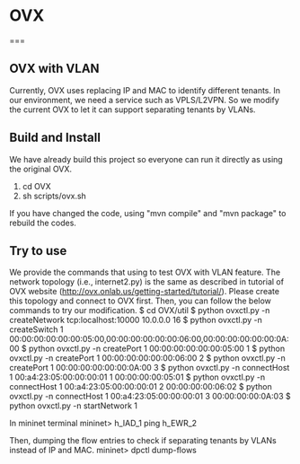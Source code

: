 # OVX
===

## OVX with VLAN

Currently, OVX uses replacing IP and MAC to identify different tenants. In our environment, we need a service such as VPLS/L2VPN. So we modify the current OVX to let it can support separating tenants by VLANs.

## Build and Install
We have already build this project so everyone can run it directly as using the original OVX. 
1. cd OVX
2. sh scripts/ovx.sh

If you have changed the code, using "mvn compile" and "mvn package" to rebuild the codes.

## Try to use
We provide the commands that using to test OVX with VLAN feature. The network topology (i.e., internet2.py) is the same as described in tutorial of OVX website (http://ovx.onlab.us/getting-started/tutorial/). Please create this topology and connect to OVX first. Then, you can follow the below commands to try our modification.
$ cd OVX/util
$ python ovxctl.py -n createNetwork tcp:localhost:10000 10.0.0.0 16
$ python ovxctl.py -n createSwitch 1 00:00:00:00:00:00:05:00,00:00:00:00:00:00:06:00,00:00:00:00:00:00:0A:00
$ python ovxctl.py -n createPort 1 00:00:00:00:00:00:05:00 1
$ python ovxctl.py -n createPort 1 00:00:00:00:00:00:06:00 2
$ python ovxctl.py -n createPort 1 00:00:00:00:00:00:0A:00 3
$ python ovxctl.py -n connectHost 1 00:a4:23:05:00:00:00:01 1 00:00:00:00:05:01
$ python ovxctl.py -n connectHost 1 00:a4:23:05:00:00:00:01 2 00:00:00:00:06:02
$ python ovxctl.py -n connectHost 1 00:a4:23:05:00:00:00:01 3 00:00:00:00:0A:03
$ python ovxctl.py -n startNetwork 1

In mininet terminal
mininet> h_IAD_1 ping h_EWR_2

Then, dumping the flow entries to check if separating tenants by VLANs instead of IP and MAC.
mininet> dpctl dump-flows
